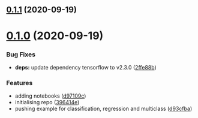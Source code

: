 
## [0.1.1](https://github.com/Hartorn/XplaiNet/compare/v0.1.0...v0.1.1) (2020-09-19)



# [0.1.0](https://github.com/Hartorn/XplaiNet/compare/396414e994135e039e39ae396b9ea0f5205bec29...v0.1.0) (2020-09-19)


### Bug Fixes

* **deps:** update dependency tensorflow to v2.3.0 ([2ffe88b](https://github.com/Hartorn/XplaiNet/commit/2ffe88b3725a5adce432e985b4bed8554d9c5722))


### Features

* adding notebooks ([d97109c](https://github.com/Hartorn/XplaiNet/commit/d97109c7b559a1a2b8417dbc95c3b9dfba13f16c))
* initialising repo ([396414e](https://github.com/Hartorn/XplaiNet/commit/396414e994135e039e39ae396b9ea0f5205bec29))
* pushing example for classification, regression and multiclass ([d93cfba](https://github.com/Hartorn/XplaiNet/commit/d93cfbae606346cf7174ea2b584c910ba4114455))
